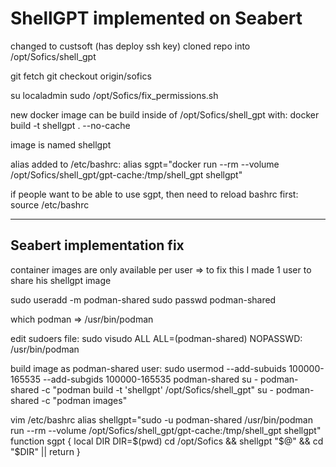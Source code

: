 # ShellGPT implemented on Seabert

changed to custsoft (has deploy ssh key)
cloned repo into /opt/Sofics/shell_gpt

git fetch
git checkout origin/sofics

su localadmin
sudo /opt/Sofics/fix_permissions.sh

new docker image can be build inside of /opt/Sofics/shell_gpt with:
docker build -t shellgpt . --no-cache

image is named shellgpt

alias added to /etc/bashrc:
alias sgpt="docker run --rm --volume /opt/Sofics/shell_gpt/gpt-cache:/tmp/shell_gpt shellgpt"

if people want to be able to use sgpt, then need to reload bashrc first:
source /etc/bashrc

--------------------
Seabert implementation fix
----------------------
container images are only available per user => to fix this I made 1 user to share his shellgpt image

sudo useradd -m podman-shared
sudo passwd podman-shared

which podman
=> /usr/bin/podman

edit sudoers file:
sudo visudo
ALL ALL=(podman-shared) NOPASSWD: /usr/bin/podman

build image as podman-shared user:
sudo usermod --add-subuids 100000-165535 --add-subgids 100000-165535 podman-shared
su - podman-shared -c "podman build -t 'shellgpt' /opt/Sofics/shell_gpt"
su - podman-shared -c "podman images"

vim /etc/bashrc
alias shellgpt="sudo -u podman-shared /usr/bin/podman run --rm --volume /opt/Sofics/shell_gpt/gpt-cache:/tmp/shell_gpt shellgpt"
function sgpt
{
 local DIR
 DIR=$(pwd)
 cd /opt/Sofics && shellgpt "$@" && cd "$DIR" || return
}
